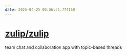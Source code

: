 ```yaml
---
date: 2025-04-25 09:56:21.774150
---
```


# [zulip/zulip](https://github.com/zulip/zulip)

team chat and collaboration app with topic-based threads